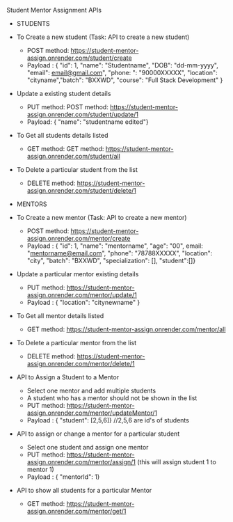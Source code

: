 Student Mentor Assignment APIs

* STUDENTS
* To Create a new student (Task: API to create a new student)
    - POST method: https://student-mentor-assign.onrender.com/student/create
    - Payload : { "id": 1, "name": "Studentname", "DOB": "dd-mm-yyyy", "email": email@gmail.com", "phone: ": "90000XXXXX", "location": "cityname","batch": "BXXWD", "course": "Full Stack Development" }

* Update a existing student details
    - PUT method: POST method: https://student-mentor-assign.onrender.com/student/update/1
    - Payload: { "name": "studentname edited"}

* To Get all students details listed
    - GET method: GET method: https://student-mentor-assign.onrender.com/student/all

* To Delete a particular student from the list
    - DELETE method: https://student-mentor-assign.onrender.com/student/delete/1

* MENTORS
* To Create a new mentor (Task: API to create a new mentor)
    - POST method: https://student-mentor-assign.onrender.com/mentor/create
    - Payload : { "id": 1, "name": "mentorname", "age": "00", email: "mentorname@email.com", "phone": "78788XXXXX", "location": "city", "batch": "BXXWD", "specialization": [], "student":[]}

* Update a particular mentor existing details
    - PUT method: https://student-mentor-assign.onrender.com/mentor/update/1
    - Payload : { "location": "citynewname" }

* To Get all mentor details listed
    - GET method: https://student-mentor-assign.onrender.com/mentor/all

* To Delete a particular mentor from the list
    - DELETE method: https://student-mentor-assign.onrender.com/mentor/delete/1

* API to Assign a Student to a Mentor
    - Select one mentor and add multiple students
    - A student who has a mentor should not be shown in the list
    - PUT method: https://student-mentor-assign.onrender.com/mentor/updateMentor/1
    - Payload : { "student": [2,5,6]} //2,5,6 are id's of students

* API to assign or change a mentor for a particular student
    - Select one student and assign one mentor
    - PUT method: https://student-mentor-assign.onrender.com/mentor/assign/1 (this will assign student 1 to mentor 1)
    - Payload : { "mentorId": 1}

* API to show all students for a particular Mentor
    - GET method: https://student-mentor-assign.onrender.com/mentor/get/1